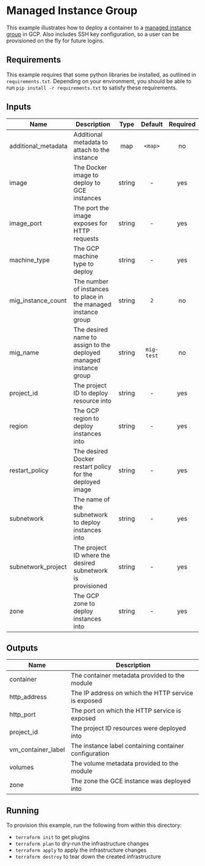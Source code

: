 # Managed Instance Group

This example illustrates how to deploy a container to a [managed instance group](https://cloud.google.com/compute/docs/instance-groups/#managed_instance_groups) in GCP. Also includes SSH key configuration, so a user can be provisioned on the fly for future logins.

## Requirements

This example requires that some python libraries be installed, as outlined in `requirements.txt`. Depending on your environment, you should be able to run `pip install -r requirements.txt` to satisfy these requirements.

[^]: (autogen_docs_start)


## Inputs

| Name | Description | Type | Default | Required |
|------|-------------|:----:|:-----:|:-----:|
| additional_metadata | Additional metadata to attach to the instance | map | `<map>` | no |
| image | The Docker image to deploy to GCE instances | string | - | yes |
| image_port | The port the image exposes for HTTP requests | string | - | yes |
| machine_type | The GCP machine type to deploy | string | - | yes |
| mig_instance_count | The number of instances to place in the managed instance group | string | `2` | no |
| mig_name | The desired name to assign to the deployed managed instance group | string | `mig-test` | no |
| project_id | The project ID to deploy resource into | string | - | yes |
| region | The GCP region to deploy instances into | string | - | yes |
| restart_policy | The desired Docker restart policy for the deployed image | string | - | yes |
| subnetwork | The name of the subnetwork to deploy instances into | string | - | yes |
| subnetwork_project | The project ID where the desired subnetwork is provisioned | string | - | yes |
| zone | The GCP zone to deploy instances into | string | - | yes |

## Outputs

| Name | Description |
|------|-------------|
| container | The container metadata provided to the module |
| http_address | The IP address on which the HTTP service is exposed |
| http_port | The port on which the HTTP service is exposed |
| project_id | The project ID resources were deployed into |
| vm_container_label | The instance label containing container configuration |
| volumes | The volume metadata provided to the module |
| zone | The zone the GCE instance was deployed into |

[^]: (autogen_docs_end)

## Running

To provision this example, run the following from within this directory:

- `terraform init` to get plugins
- `terraform plan` to dry-run the infrastructure changes
- `terraform apply` to apply the infrastructure changes
- `terraform destroy` to tear down the created infrastructure